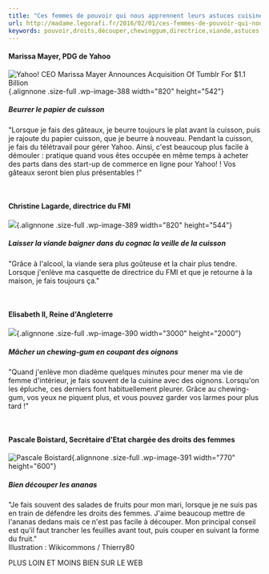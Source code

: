 ```yaml
---
title: "Ces femmes de pouvoir qui nous apprennent leurs astuces cuisine"
url: http://madame.legorafi.fr/2016/02/01/ces-femmes-de-pouvoir-qui-nous-apprennent-leurs-astuces-cuisine/
keywords: pouvoir,droits,découper,chewinggum,directrice,viande,astuces,gâteaux,apprennent,cuisine,papier,cuisson,facile,jenlève,femmes
---
```

#### **Marissa Mayer, PDG de Yahoo**

![Yahoo! CEO Marissa Mayer Announces Acquisition Of Tumblr For \$1.1 Billion](http://madame.legorafi.fr/wp-content/uploads/2016/01/Marissa-Mayer-2-e1454261231579.jpg){.alignnone .size-full .wp-image-388 width="820" height="542"}

##### **Beurrer le papier de cuisson**

"Lorsque je fais des gâteaux, je beurre toujours le plat avant la cuisson, puis je rajoute du papier cuisson, que je beurre à nouveau. Pendant la cuisson, je fais du télétravail pour gérer Yahoo. Ainsi, c'est beaucoup plus facile à démouler : pratique quand vous êtes occupée en même temps à acheter des parts dans des start-up de commerce en ligne pour Yahoo! ! Vos gâteaux seront bien plus présentables !"

 

#### **Christine Lagarde, directrice du FMI**

![](http://madame.legorafi.fr/wp-content/uploads/2016/01/Christine-Lagarde-2-e1454261539287.jpg){.alignnone .size-full .wp-image-389 width="820" height="544"}

##### **Laisser la viande baigner dans du cognac la veille de la cuisson**

"Grâce à l'alcool, la viande sera plus goûteuse et la chair plus tendre. Lorsque j'enlève ma casquette de directrice du FMI et que je retourne à la maison, je fais toujours ça."

 

#### **Elisabeth II, Reine d'Angleterre**

![](http://madame.legorafi.fr/wp-content/uploads/2016/01/Elizabeth-II.jpg){.alignnone .size-full .wp-image-390 width="3000" height="2000"}

##### **Mâcher un chewing-gum en coupant des oignons**

"Quand j'enlève mon diadème quelques minutes pour mener ma vie de femme d'intérieur, je fais souvent de la cuisine avec des oignons. Lorsqu'on les épluche, ces derniers font habituellement pleurer. Grâce au chewing-gum, vos yeux ne piquent plus, et vous pouvez garder vos larmes pour plus tard !"

 

#### **Pascale Boistard, Secrétaire d'Etat chargée des droits des femmes**

![Pascale Boistard](http://madame.legorafi.fr/wp-content/uploads/2016/01/Pascale-Boistard.jpg){.alignnone .size-full .wp-image-391 width="770" height="600"}

##### **Bien découper les ananas**

"Je fais souvent des salades de fruits pour mon mari, lorsque je ne suis pas en train de défendre les droits des femmes. J'aime beaucoup mettre de l'ananas dedans mais ce n'est pas facile à découper. Mon principal conseil est qu'il faut trancher les feuilles avant tout, puis couper en suivant la forme du fruit."\
Illustration : Wikicommons / Thierry80

PLUS LOIN ET MOINS BIEN SUR LE WEB
